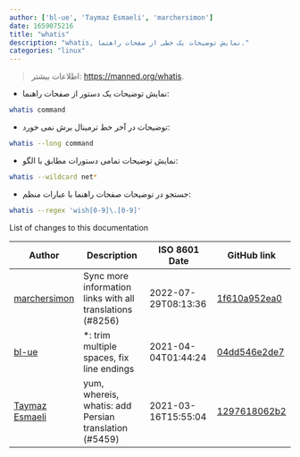 ```yaml
---
author: ['bl-ue', 'Taymaz Esmaeli', 'marchersimon']
date: 1659075216
title: "whatis"
description: "whatis, نمایش توضیحات یک خطی از صفحات راهنما."
categories: "linux"
---
```

> اطلاعات بیشتر: <https://manned.org/whatis>.

- نمایش توضیحات یک دستور از صفحات راهنما:

```bash
whatis command
```

- توضیحات در آخر خط ترمینال برش نمی خورد:

```bash
whatis --long command
```

- نمایش توضیحات تمامی دستورات مطابق با الگو:

```bash
whatis --wildcard net*
```

- جستجو در توضیحات صفحات راهنما با عبارات منظم:

```bash
whatis --regex 'wish[0-9]\.[0-9]'
```
List of changes to this documentation


Author | Description | ISO 8601 Date | GitHub link
------|-----|-----|-----
[marchersimon](mailto:50295997+marchersimon@users.noreply.github.com) | Sync more information links with all translations (#8256) | 2022-07-29T08:13:36 | [1f610a952ea0](https://github.com/tldr-pages/tldr/commit/1f610a952ea0d53e0a1bdbd1246ef81f24db2f3f)
[bl-ue](mailto:54780737+bl-ue@users.noreply.github.com) | *: trim multiple spaces, fix line endings | 2021-04-04T01:44:24 | [04dd546e2de7](https://github.com/tldr-pages/tldr/commit/04dd546e2de7f59f40a867acca6f46b0dc8ea9b4)
[Taymaz Esmaeli](mailto:56496286+opoet7@users.noreply.github.com) | yum, whereis, whatis: add Persian translation (#5459) | 2021-03-16T15:55:04 | [1297618062b2](https://github.com/tldr-pages/tldr/commit/1297618062b2e998ebcf4f84d290cf6033e3048f)

